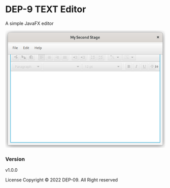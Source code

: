 # DEP-9 TEXT Editor

A simple JavaFX editor

![](Asset/img.png)
### Version
v1.0.0

License
Copyright &copy; 2022 DEP-09. All Right reserved